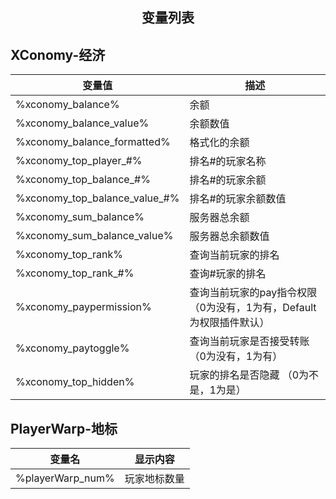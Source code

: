 
## <center>**变量列表**</center>


## XConomy-经济

| 变量值                        | 描述                                                         |
| ----------------------------- | ------------------------------------------------------------ |
| %xconomy_balance%             | 余额                                                         |
| %xconomy_balance_value%       | 余额数值                                                     |
| %xconomy_balance_formatted%   | 格式化的余额                                                 |
| %xconomy_top_player_#%        | 排名#的玩家名称                                              |
| %xconomy_top_balance_#%       | 排名#的玩家余额                                              |
| %xconomy_top_balance_value_#% | 排名#的玩家余额数值                                          |
| %xconomy_sum_balance%         | 服务器总余额                                                 |
| %xconomy_sum_balance_value%   | 服务器总余额数值                                             |
| %xconomy_top_rank%            | 查询当前玩家的排名                                           |
| %xconomy_top_rank_#%          | 查询#玩家的排名                                              |
| %xconomy_paypermission%       | 查询当前玩家的pay指令权限 （0为没有，1为有，Default为权限插件默认） |
| %xconomy_paytoggle%           | 查询当前玩家是否接受转账 （0为没有，1为有）                  |
| %xconomy_top_hidden%          | 玩家的排名是否隐藏 （0为不是，1为是）                        |

## PlayerWarp-地标

| 变量名           | 显示内容     |
| ---------------- | ------------ |
| %playerWarp_num% | 玩家地标数量 |

